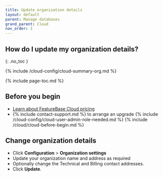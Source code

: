 ```yaml
---
title: Update organization details
layout: default
parent: Manage databases
grand_parent: Cloud
nav_order: 1
---
```


## How do I update my organization details?
{: .no_toc }

{% include /cloud-config/cloud-summary-org.md %}

{% include page-toc.md %}

## Before you begin

* [Learn about FeatureBase Cloud pricing](https://www.featurebase.com/pricing)
* {% include contact-support.md %} to arrange an upgrade
{% include /cloud-config/cloud-user-admin-role-needed.md %}
{% include /cloud/cloud-before-begin.md %}

## Change organization details

* Click **Configuration** > **Organization settings**
* Update your organization name and address as required
* Optionally change the Technical and Billing contact addresses.
* Click **Update**.
